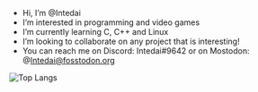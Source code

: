 -  Hi, I’m @Intedai
-  I’m interested in programming and video games
-  I’m currently learning C, C++ and Linux
-  I’m looking to collaborate on any project that is interesting!
-  You can reach me on Discord: Intedai#9642 or on Mostodon: @Intedai@fosstodon.org

![Top Langs](https://github-readme-stats.vercel.app/api/top-langs/?username=Intedai&layout=compact)

<!---
Intedai/Intedai is a ✨ special ✨ repository because its `README.md` (this file) appears on your GitHub profile.
You can click the Preview link to take a look at your changes.
--->
